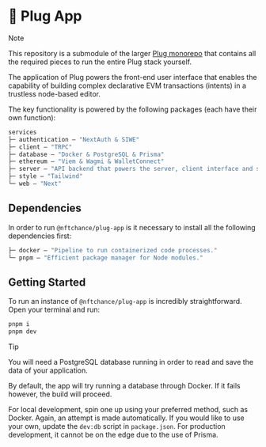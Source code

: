 # 🔌 Plug App

> [!NOTE]
> This repository is a submodule of the larger [Plug monorepo](https://github.com/nftchance/plug) that contains all the required pieces to run the entire Plug stack yourself.

The application of Plug powers the front-end user interface that enables the capability of building complex declarative EVM transactions (intents) in a trustless node-based editor.

The key functionality is powered by the following packages (each have their own function):

```ml
services
├─ authentication — "NextAuth & SIWE"
├─ client — "TRPC"
├─ database — "Docker & PostgreSQL & Prisma"
├─ ethereum — "Viem & Wagmi & WalletConnect"
├─ server — "API backend that powers the server, client interface and sdk when needed."
├─ style — "Tailwind"
└─ web — "Next"
```

## Dependencies

In order to run `@nftchance/plug-app` is it necessary to install all the following dependencies first:

```ml
├─ docker — "Pipeline to run containerized code processes."
└─ pnpm — "Efficient package manager for Node modules."
```

## Getting Started

To run an instance of `@nftchance/plug-app` is incredibly straightforward. Open your terminal and run:

```bash
pnpm i
pnpm dev
```

> [!TIP]
> You will need a PostgreSQL database running in order to read and save the data of your application.
>
> By default, the app will try running a database through Docker. If it fails however, the build will proceed.
>
> For local development, spin one up using your preferred method, such as Docker. Again, an attempt is made
> automatically. If you would like to use your own, update the `dev:db` script in `package.json`.
> For production development, it cannot be on the edge due to the use of Prisma.
